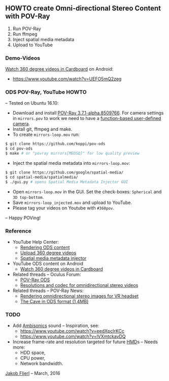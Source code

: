 ## HOWTO create Omni-directional Stereo Content with POV-Ray

1. Run POV-Ray
2. Run ffmpeg
3. Inject spatial media metadata
4. Upload to YouTube

### Demo-Videos

[Watch 360 degree videos in Cardboard](https://support.google.com/youtube/answer/6239930?hl=en) on Android:

* https://www.youtube.com/watch?v=UEFO5mQ2zeg

### ODS POV-Ray, YouTube HOWTO

– Tested on Ubuntu 16.10:

* Download and install [POV-Ray 3.7.1-alpha.8509766](https://github.com/POV-Ray/povray/releases/tag/v3.7.1-alpha.8509766%2Bav119). For camera settings in ```mirrors.pov``` to work we need to have a [function-based user-defined camera](https://github.com/POV-Ray/povray/commit/c5f8d78e2116a02daed2151e02234095fe4d5642).
* Install git, ffmpeg and make.
* To create ```mirrors-loop.mov``` run:
```bash
$ git clone https://github.com/koppi/pov-ods
$ cd pov-ods
$ make # or "povray mirrors[MEDSQ]" for low quality preview
```
* Inject the spatial media metadata into ```mirrors-loop.mov```:
```bash
$ git clone https://github.com/google/spatial-media/
$ cd spatial-media/spatialmedia/
$ ./gui.py # opens Spatial Media Metadata Injector GUI
```
* Open ```mirrors-loop.mov``` in the GUI. Set the check-boxes: ```Spherical``` and ```3D top-bottom```.
* Save ```mirrors-loop_injected.mov``` and upload to YouTube.
* Please tag your videos on Youtube with ```#360pov```.

– Happy POVing!

### Reference

* YouTube Help Center:
  * [Rendering ODS content](https://developers.google.com/cardboard/jump/rendering-ods-content.pdf)
  * [Upload 360 degree videos](https://support.google.com/youtube/answer/6178631?hl=en)
  * [Spatial media metadata injector](https://github.com/google/spatial-media/blob/master/spatialmedia/README.md)
* YouTube ODS content on Android
  * [Watch 360 degree videos in Cardboard](https://support.google.com/youtube/answer/6239930?hl=en)
* Related threads – Oculus Forum:
  * [POV-Ray ODS](https://forums.oculus.com/viewtopic.php?p=340018#p340018)
  * [Resolutions and codec for omnidirectional stereo videos](https://forums.oculus.com/viewtopic.php?f=20&t=30852)
* Related threads – POV-Ray News:
  * [Rendering omnidirectional stereo images for VR headset](http://news.povray.org/povray.text.scene-files/thread/%3C56e3e4b8%241%40news.povray.org%3E/)
  * [The Cave in ODS format (1,4MB)](http://news.povray.org/povray.binaries.images/thread/%3C56e6a09f%40news.povray.org%3E/)

### TODO

* Add [Ambisonics](https://en.wikipedia.org/wiki/Ambisonics) sound – Inspiration, see:
  * https://www.youtube.com/watch?v=eedXpclrKCc
  * https://www.youtube.com/watch?v=lVXmtckavDQ
* Increase frame-rate and resolution targeted for future [HMD](https://en.wikipedia.org/wiki/Head-mounted_display)s – Needs more:
  * HDD space,
  * CPU power,
  * Network bandwidth.

[Jakob Flierl](mailto:jakob.flierl@gmail.com) – March, 2016
